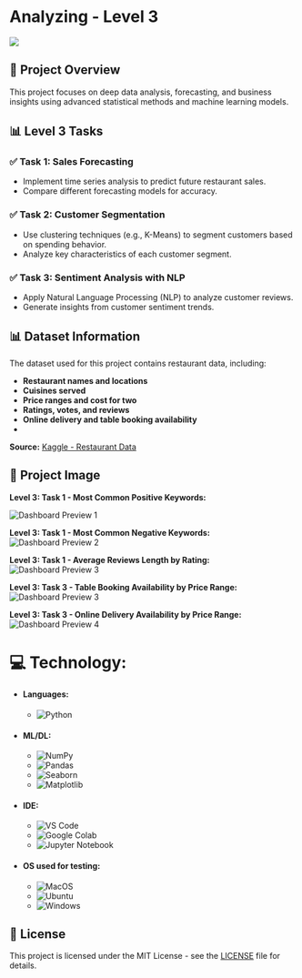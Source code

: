 # Analyzing - Level 3
<img src="https://github.com/Parthadee/Restaurant-reviews-Analysis/blob/c5cfd29d08103bb42fca9b98ade40ee71e78a38e/Level%203/What_is_Data_Analysis.jpg"/>

## 📌 Project Overview
This project focuses on deep data analysis, forecasting, and business insights using advanced statistical methods and machine learning models.

## 📊 Level 3 Tasks
### ✅ Task 1: Sales Forecasting
- Implement time series analysis to predict future restaurant sales.
- Compare different forecasting models for accuracy.

### ✅ Task 2: Customer Segmentation
- Use clustering techniques (e.g., K-Means) to segment customers based on spending behavior.
- Analyze key characteristics of each customer segment.

### ✅ Task 3: Sentiment Analysis with NLP
- Apply Natural Language Processing (NLP) to analyze customer reviews.
- Generate insights from customer sentiment trends.

## 📊 Dataset Information
The dataset used for this project contains restaurant data, including:
- **Restaurant names and locations**
- **Cuisines served**
- **Price ranges and cost for two**
- **Ratings, votes, and reviews**
- **Online delivery and table booking availability**
- 
**Source:** [Kaggle - Restaurant Data](https://www.kaggle.com/datasets/parthaade/restaurant-performance-analysis)
  
## 📸 Project Image

**Level 3: Task 1 - Most Common Positive Keywords:**

![Dashboard Preview 1](https://github.com/Parthadee/Restaurant-reviews-Analysis/blob/40c5d17d77cacccc65544dcf77f7ae0564e9a189/Level%203/Task%201/picture1.png)

**Level 3: Task 1 - Most Common Negative Keywords:**
![Dashboard Preview 2](https://github.com/Parthadee/Restaurant-reviews-Analysis/blob/40c5d17d77cacccc65544dcf77f7ae0564e9a189/Level%203/Task%201/picture2.png)

**Level 3: Task 1 - Average Reviews Length by Rating:**
![Dashboard Preview 3](https://github.com/Parthadee/Restaurant-reviews-Analysis/blob/40c5d17d77cacccc65544dcf77f7ae0564e9a189/Level%203/Task%201/picture3.png)

**Level 3: Task 3 - Table Booking Availability by Price Range:**
![Dashboard Preview 3](https://github.com/Parthadee/Restaurant-reviews-Analysis/blob/40c5d17d77cacccc65544dcf77f7ae0564e9a189/Level%203/Task%203/picture1.png)

**Level 3: Task 3 - Online Delivery Availability by Price Range:**
![Dashboard Preview 4](https://github.com/Parthadee/Restaurant-reviews-Analysis/blob/40c5d17d77cacccc65544dcf77f7ae0564e9a189/Level%203/Task%203/picture2.png)

  # 💻 Technology:
- #### Languages:
  - ![Python](https://img.shields.io/badge/python-3670A0?style=for-the-badge&logo=python&logoColor=ffdd54)
- #### ML/DL:
  - ![NumPy](https://img.shields.io/badge/numpy-%23013243.svg?style=for-the-badge&logo=numpy&logoColor=white)
  - ![Pandas](https://img.shields.io/badge/pandas-%23150458.svg?style=for-the-badge&logo=pandas&logoColor=white)
  - ![Seaborn](https://img.shields.io/badge/Seaborn-%23F7931E.svg?style=for-the-badge&logo=Seaborn&logoColor=white)
  - ![Matplotlib](https://img.shields.io/badge/Matplotlib-%23ffffff.svg?style=for-the-badge&logo=Matplotlib&logoColor=black)
- #### IDE:
  - ![VS Code](https://img.shields.io/badge/Visual_Studio_Code-0078D4?style=for-the-badge&logo=visual%20studio%20code&logoColor=white)
  - ![Google Colab](https://img.shields.io/badge/Google%20Colab-%23F9A825.svg?style=for-the-badge&logo=googlecolab&logoColor=white)
  - ![Jupyter Notebook](https://img.shields.io/badge/jupyter-%23FA0F00.svg?style=for-the-badge&logo=jupyter&logoColor=white)
- #### OS used for testing:
  - ![MacOS](https://img.shields.io/badge/mac%20os-000000?style=for-the-badge&logo=apple&logoColor=white)
  - ![Ubuntu](https://img.shields.io/badge/Ubuntu-E95420?style=for-the-badge&logo=ubuntu&logoColor=white)
  - ![Windows](https://img.shields.io/badge/Windows-0078D6?style=for-the-badge&logo=windows&logoColor=white)

## 📜 License
This project is licensed under the MIT License - see the [LICENSE](LICENSE) file for details.

